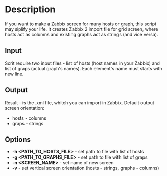 # Description #
If you want to make a Zabbix screen for many hosts  or graph, this script may siplify your life. It creates Zabbix 2 import file for grid screen, where hosts act as columns and existing graphs act as strings (and vice versa). 
## Input ##
Scrit require two input files - list of hosts (host names in your Zabbix) and list of graps (actual graph's names). Each element's name must starts with new line.
## Output ##
Result  - is the .xml file, whitch you can import in Zabbix.
Default output screen orientation:
*	hosts - columns
*	graps - strings

## Options ##

*	**-h <PATH_TO_HOSTS_FILE>** - set path to file with list of hosts
*	**-g <PATH_TO_GRAPHS_FILE>** - set path to file with list of graps
*	**-n <SCREEN_NAME>** - set name of new screen
*	**-v** - set vertical screen orientation (hosts - strings, graphs - columns) 